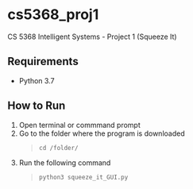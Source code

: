 # cs5368_proj1
CS 5368 Intelligent Systems - Project 1 (Squeeze It)



## Requirements
* Python 3.7

## How to Run 
1. Open terminal or commmand prompt
2. Go to the folder where the program is downloaded
    > `cd /folder/`
2. Run the following command
    > `python3 squeeze_it_GUI.py`